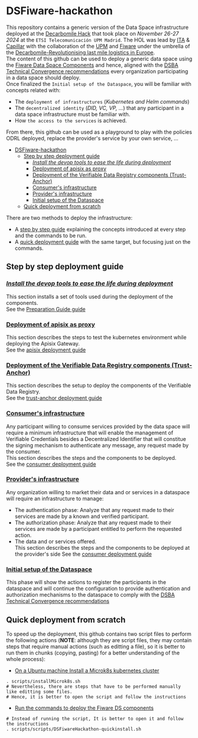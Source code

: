 # DSFiware-hackathon
This repository contains a generic version of the Data Space infrastructure deployed at the [Decarbomile Hack](https://www.linkedin.com/feed/update/urn:li:activity:7266146265141301249/) that took place on _November 26-27 2024_ at the `ETSI Telecomunicación UPM Madrid`. The HOL was lead by [ITA](https://www.ita.es/) & [Capillar](https://capillarit.com) with the collaboration of the [UPM](https://www.upm.es) and [Fiware](https://www.fiware.org) under the umbrella of the [Decarbomile-Revolutionising last mile logistics in Europe](https://decarbomile.eu/).  
The content of this github can be used to deploy a generic data space using the [Fiware Data Space Components](https://github.com/FIWARE/data-space-connector) and hence, aligned with the [DSBA Technical Convergence recommendations](https://data-spaces-business-alliance.eu/wp-content/uploads/dlm_uploads/Data-Spaces-Business-Alliance-Technical-Convergence-V2.pdf) every organization participating in a data space should deploy.  
Once finalized the `Initial setup of the Dataspace`, you will be familiar with concepts related with:
-  The `deployment of infrastructures` (_Kubernetes and Helm commands_)
-  The `decentralized identity` (_DID, VC, VP, ..._) that any participant in a data space infrastructure must be familiar with.
- How `the access to the services` is achieved. 

From there, this github can be used as a playground to play with the policies ODRL deployed, replace the provider's service by your own service, ...

- [DSFiware-hackathon](#dsfiware-hackathon)
  - [Step by step deployment guide](#step-by-step-deployment-guide)
    - [_Install the devop tools to ease the life during deployment_](#install-the-devop-tools-to-ease-the-life-during-deployment)
    - [Deployment of apisix as proxy](#deployment-of-apisix-as-proxy)
    - [Deployment of the Verifiable Data Registry components (Trust-Anchor)](#deployment-of-the-verifiable-data-registry-components-trust-anchor)
    - [Consumer's infrastructure](#consumers-infrastructure)
    - [Provider's infrastructure](#providers-infrastructure)
    - [Initial setup of the Dataspace](#initial-setup-of-the-dataspace)
  - [Quick deployment from scratch](#quick-deployment-from-scratch)

There are two methods to deploy the infrastructure:
- A [step by step guide](#step-by-step-deployment-guide) explaining the concepts introduced at every step and the commands to be run.
- A [quick deployment guide](#quick-eployment-from-scratch) with the same target, but focusing just on the commands.
## Step by step deployment guide

### [_Install the devop tools to ease the life during deployment_](./assets/docs/README-preparationGuide.md)
This section installs a set of tools used during the deployment of the components.  
See the [Preparation Guide guide](./assets/docs/README-preparationGuide.md)

### [Deployment of apisix as proxy](./assets/docs/README-apisix.md)
This section describes the steps to test the kubernetes environment while deploying the Apisix Gateway.  
See the [apisix deployment guide](./assets/docs/README-apisix.md)

### [Deployment of the Verifiable Data Registry components (Trust-Anchor)](./assets/docs/README-trustAnchor.md)
This section describes the setup to deploy the components of the Verifiable Data Registry.  
See the [trust-anchor deployment guide](./assets/docs/README-trustAnchor.md)

### [Consumer's infrastructure](./assets/docs/README-consumer.md)
Any participant willing to consume services provided by the data space will require a minimum infrastructure that will enable the management of Verifiable Credentials besides a Decentralized Identifier that will constitue the signing mechanism to authenticate any message, any request made by the consumer.   
This section describes the steps and the components to be deployed.  
See the [consumer deployment guide](./assets/docs/README-consumer.md)

### [Provider's infrastructure](./assets/docs/README-provider.md)
Any organization willing to market their data and or services in a dataspace will require an infrastructure to manage:
- The authentication phase: Analyze that any request made to their services are made by a known and verified participant.
- The authorization phase: Analyze that any request made to their services are made by a participant entitled to perform the requested action.
- The data and or services offered.  
This section describes the steps and the components to be deployed at the provider's side
See the [consumer deployment guide](./assets/docs/README-provider.md)

### [Initial setup of the Dataspace](README-initialSetUpOfTheDS.md) 
This phase will show the actions to register the participants in the dataspace and will continue the configuration to provide authentication and authorization mechanisms to the dataspace to comply with the  [DSBA Technical Convergence recommendations](https://data-spaces-business-alliance.eu/wp-content/uploads/dlm_uploads/Data-Spaces-Business-Alliance-Technical-Convergence-V2.pdf)

## Quick deployment from scratch
To speed up the deployment, this github contains two script files to perform the following actions (**NOTE**: although they are script files, they may contain steps that require manual actions (such as editting a file), so it is better to run them in chunks (copying, pasting) for a better understanding of the whole process):
- [On a Ubuntu machine Install a Microk8s kubernetes cluster](./scripts/installMicrok8s.rc)
```shell
. scripts/installMicrok8s.sh
# Nevertheless, there are steps that have to be performed manually like editting some files. 
# Hence, it is better to open the script and follow the instructions
```

- [Run the commands to deploy the Fiware DS components](./scripts/DSFiwareHackathon-quickinstall.sh)
```shell
# Instead of running the script, It is better to open it and follow the instructions
. scripts/scripts/DSFiwareHackathon-quickinstall.sh
```
